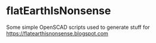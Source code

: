 # flatEarthIsNonsense
Some simple OpenSCAD scripts used to generate stuff for https://flatearthisnonsense.blogspot.com
